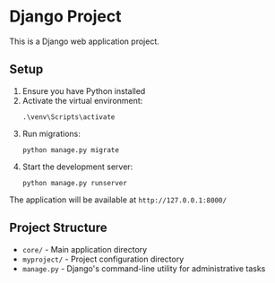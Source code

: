 # Django Project

This is a Django web application project.

## Setup

1. Ensure you have Python installed
2. Activate the virtual environment:
   ```
   .\venv\Scripts\activate
   ```
3. Run migrations:
   ```
   python manage.py migrate
   ```
4. Start the development server:
   ```
   python manage.py runserver
   ```

The application will be available at `http://127.0.0.1:8000/`

## Project Structure

- `core/` - Main application directory
- `myproject/` - Project configuration directory
- `manage.py` - Django's command-line utility for administrative tasks